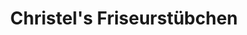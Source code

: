 ---
title: "Christel's Friseurstübchen"
url: /ostercappeln/christels-friseurstuebchen/
shop: Friseur
---